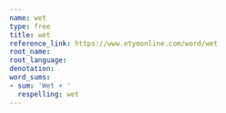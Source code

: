```yaml
---
name: wet
type: free
title: wet
reference_link: https://www.etymonline.com/word/wet
root_name: 
root_language: 
denotation: 
word_sums:
- sum: 'Wet + '
  respelling: wet
---
```


